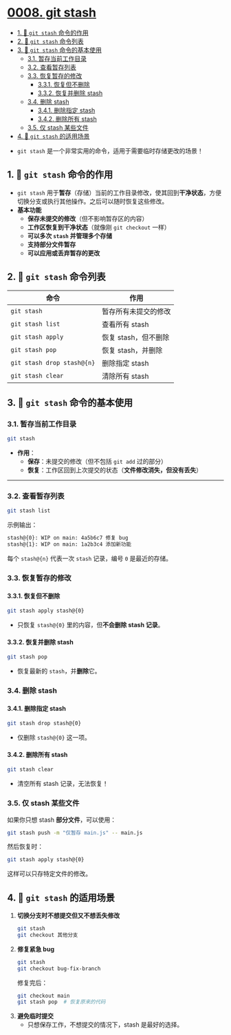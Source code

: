 # [0008. git stash](https://github.com/Tdahuyou/TNotes.git-notes/tree/main/notes/0008.%20git%20stash)

<!-- region:toc -->

- [1. 📒 `git stash` 命令的作用](#1--git-stash-命令的作用)
- [2. 📒 `git stash` 命令列表](#2--git-stash-命令列表)
- [3. 📒 `git stash` 命令的基本使用](#3--git-stash-命令的基本使用)
  - [3.1. 暂存当前工作目录](#31-暂存当前工作目录)
  - [3.2. 查看暂存列表](#32-查看暂存列表)
  - [3.3. 恢复暂存的修改](#33-恢复暂存的修改)
    - [3.3.1. 恢复但不删除](#331-恢复但不删除)
    - [3.3.2. 恢复并删除 stash](#332-恢复并删除-stash)
  - [3.4. 删除 stash](#34-删除-stash)
    - [3.4.1. 删除指定 stash](#341-删除指定-stash)
    - [3.4.2. 删除所有 stash](#342-删除所有-stash)
  - [3.5. 仅 stash 某些文件](#35-仅-stash-某些文件)
- [4. 📒 `git stash` 的适用场景](#4--git-stash-的适用场景)

<!-- endregion:toc -->
- `git stash` 是一个非常实用的命令，适用于需要临时存储更改的场景！

## 1. 📒 `git stash` 命令的作用

- `git stash` 用于**暂存**（存储）当前的工作目录修改，使其回到**干净状态**，方便切换分支或执行其他操作。之后可以随时恢复这些修改。
- **基本功能**
  - **保存未提交的修改**（但不影响暂存区的内容）
  - **工作区恢复到干净状态**（就像刚 `git checkout` 一样）
  - **可以多次 `stash` 并管理多个存储**
  - **支持部分文件暂存**
  - **可以应用或丢弃暂存的更改**

## 2. 📒 `git stash` 命令列表

| 命令                       | 作用                 |
| -------------------------- | -------------------- |
| `git stash`                | 暂存所有未提交的修改 |
| `git stash list`           | 查看所有 stash       |
| `git stash apply`          | 恢复 stash，但不删除 |
| `git stash pop`            | 恢复 stash，并删除   |
| `git stash drop stash@{n}` | 删除指定 stash       |
| `git stash clear`          | 清除所有 stash       |

## 3. 📒 `git stash` 命令的基本使用

### 3.1. 暂存当前工作目录

```sh
git stash
```

- **作用**：
  - **保存**：未提交的修改（但不包括 `git add` 过的部分）
  - **恢复**：工作区回到上次提交的状态（**文件修改消失，但没有丢失**）

---

### 3.2. 查看暂存列表

```sh
git stash list
```

示例输出：

```sh
stash@{0}: WIP on main: 4a5b6c7 修复 bug
stash@{1}: WIP on main: 1a2b3c4 添加新功能
```

每个 `stash@{n}` 代表一次 `stash` 记录，编号 `0` 是最近的存储。


### 3.3. 恢复暂存的修改

#### 3.3.1. 恢复但不删除

```sh
git stash apply stash@{0}
```

- 只恢复 `stash@{0}` 里的内容，但**不会删除 stash 记录**。

#### 3.3.2. 恢复并删除 stash

```sh
git stash pop
```

- 恢复最新的 `stash`，并**删除**它。

### 3.4. 删除 stash

#### 3.4.1. 删除指定 stash

```sh
git stash drop stash@{0}
```

- 仅删除 `stash@{0}` 这一项。

#### 3.4.2. 删除所有 stash

```sh
git stash clear
```

- 清空所有 stash 记录，无法恢复！

### 3.5. 仅 stash 某些文件

如果你只想 stash **部分文件**，可以使用：

```sh
git stash push -m "仅暂存 main.js" -- main.js
```

然后恢复时：

```sh
git stash apply stash@{0}
```

这样可以只存特定文件的修改。

## 4. 📒 `git stash` 的适用场景

1. **切换分支时不想提交但又不想丢失修改**
   ```sh
   git stash
   git checkout 其他分支
   ```
2. **修复紧急 bug**
   ```sh
   git stash
   git checkout bug-fix-branch
   ```
   修复完后：
   ```sh
   git checkout main
   git stash pop  # 恢复原来的代码
   ```
3. **避免临时提交**
   - 只想保存工作，不想提交的情况下，stash 是最好的选择。
